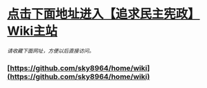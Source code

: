 # [点击下面地址进入【追求民主宪政】Wiki主站](https://github.com/sky8964/home/wiki)
*`请收藏下面网址，方便以后直接访问。`*
### [https://github.com/sky8964/home/wiki](https://github.com/sky8964/home/wiki)

